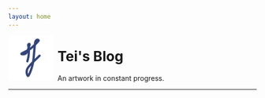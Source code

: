 ```yaml
---
layout: home
---
```


<!--
<span style="display:block;width:80px;height:200px;margin:5px;float:right">
-->

<span style="display:block;width:90px;margin:0px;margin-right:10px;padding:0px;float:left">![🖼](favicon.svg)</span>



<p style="display:block;margin:0px;margin-right:20px;padding:0px;"><h1>Tei's Blog</h1></p>
An artwork in constant progress.  
<hr>